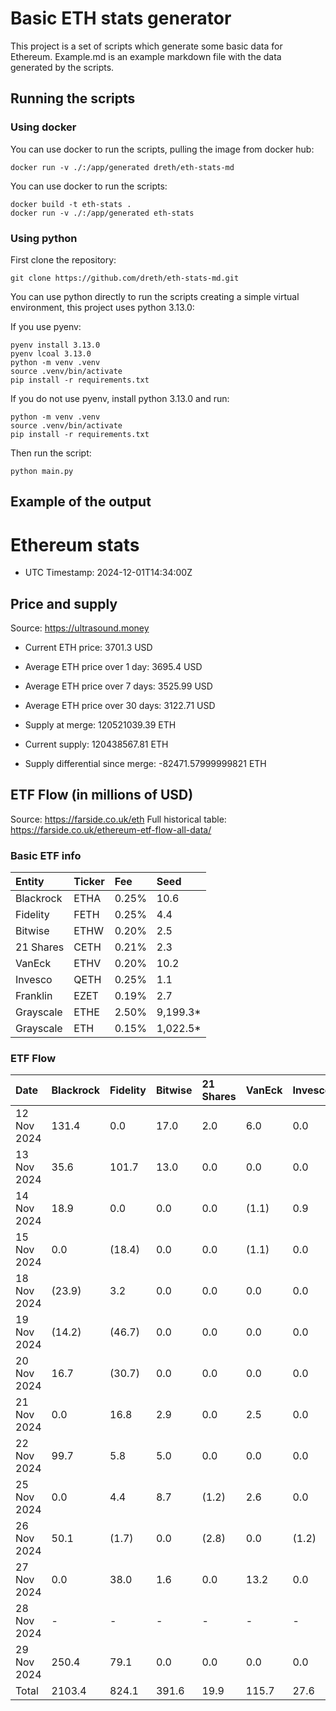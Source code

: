 # Basic ETH stats generator

This project is a set of scripts which generate some basic data for Ethereum. Example.md is an example markdown file with the data generated by the scripts.

## Running the scripts

### Using docker

You can use docker to run the scripts, pulling the image from docker hub:

```shell
docker run -v ./:/app/generated dreth/eth-stats-md
```

You can use docker to run the scripts:

```shell
docker build -t eth-stats .
docker run -v ./:/app/generated eth-stats
```

### Using python

First clone the repository:

```shell
git clone https://github.com/dreth/eth-stats-md.git
```

You can use python directly to run the scripts creating a simple virtual environment, this project uses python 3.13.0:

If you use pyenv:

```shell
pyenv install 3.13.0
pyenv lcoal 3.13.0
python -m venv .venv
source .venv/bin/activate
pip install -r requirements.txt
```

If you do not use pyenv, install python 3.13.0 and run:

```shell
python -m venv .venv
source .venv/bin/activate
pip install -r requirements.txt
```

Then run the script:

```shell
python main.py
```

## Example of the output


# Ethereum stats

- UTC Timestamp: 2024-12-01T14:34:00Z

## Price and supply

Source: https://ultrasound.money

- Current ETH price: 3701.3 USD
- Average ETH price over 1 day: 3695.4 USD
- Average ETH price over 7 days: 3525.99 USD
- Average ETH price over 30 days: 3122.71 USD

- Supply at merge: 120521039.39 ETH
- Current supply: 120438567.81 ETH
- Supply differential since merge: -82471.57999999821 ETH

## ETF Flow (in millions of USD)

Source: https://farside.co.uk/eth
Full historical table: https://farside.co.uk/ethereum-etf-flow-all-data/

### Basic ETF info

| Entity    | Ticker   | Fee   | Seed     |
|:----------|:---------|:------|:---------|
| Blackrock | ETHA     | 0.25% | 10.6     |
| Fidelity  | FETH     | 0.25% | 4.4      |
| Bitwise   | ETHW     | 0.20% | 2.5      |
| 21 Shares | CETH     | 0.21% | 2.3      |
| VanEck    | ETHV     | 0.20% | 10.2     |
| Invesco   | QETH     | 0.25% | 1.1      |
| Franklin  | EZET     | 0.19% | 2.7      |
| Grayscale | ETHE     | 2.50% | 9,199.3* |
| Grayscale | ETH      | 0.15% | 1,022.5* |

### ETF Flow

| Date        | Blackrock   | Fidelity   | Bitwise   | 21 Shares   | VanEck   | Invesco   | Franklin   | Grayscale   | Grayscale   | Total   |
|:------------|:------------|:-----------|:----------|:------------|:---------|:----------|:-----------|:------------|:------------|:--------|
| 12 Nov 2024 | 131.4       | 0.0        | 17.0      | 2.0         | 6.0      | 0.0       | 0.0        | (33.2)      | 12.7        | 135.9   |
| 13 Nov 2024 | 35.6        | 101.7      | 13.0      | 0.0         | 0.0      | 0.0       | 0.0        | (5.6)       | 2.2         | 146.9   |
| 14 Nov 2024 | 18.9        | 0.0        | 0.0       | 0.0         | (1.1)    | 0.9       | 0.0        | (21.9)      | 0.0         | (3.2)   |
| 15 Nov 2024 | 0.0         | (18.4)     | 0.0       | 0.0         | (1.1)    | 0.0       | 0.0        | (40.3)      | 0.0         | (59.8)  |
| 18 Nov 2024 | (23.9)      | 3.2        | 0.0       | 0.0         | 0.0      | 0.0       | 0.0        | (13.3)      | (5.1)       | (39.1)  |
| 19 Nov 2024 | (14.2)      | (46.7)     | 0.0       | 0.0         | 0.0      | 0.0       | 0.0        | (20.4)      | 0.0         | (81.3)  |
| 20 Nov 2024 | 16.7        | (30.7)     | 0.0       | 0.0         | 0.0      | 0.0       | 0.0        | (16.3)      | -           | (30.3)  |
| 21 Nov 2024 | 0.0         | 16.8       | 2.9       | 0.0         | 2.5      | 0.0       | 0.0        | (27.1)      | (4.1)       | (9.0)   |
| 22 Nov 2024 | 99.7        | 5.8        | 5.0       | 0.0         | 0.0      | 0.0       | 0.0        | (18.6)      | (0.6)       | 91.3    |
| 25 Nov 2024 | 0.0         | 4.4        | 8.7       | (1.2)       | 2.6      | 0.0       | 0.0        | (7.6)       | (4.0)       | 2.9     |
| 26 Nov 2024 | 50.1        | (1.7)      | 0.0       | (2.8)       | 0.0      | (1.2)     | 0.0        | (20.1)      | 16.3        | 40.6    |
| 27 Nov 2024 | 0.0         | 38.0       | 1.6       | 0.0         | 13.2     | 0.0       | 0.0        | 0.0         | 37.3        | 90.1    |
| 28 Nov 2024 | -           | -          | -         | -           | -        | -         | -          | -           | -           | 0.0     |
| 29 Nov 2024 | 250.4       | 79.1       | 0.0       | 0.0         | 0.0      | 0.0       | 0.0        | 0.0         | 3.4         | 332.9   |
| Total       | 2103.4      | 824.1      | 391.6     | 19.9        | 115.7    | 27.6      | 37.1       | (3,365.8)   | 423.2       | 576.8   |
    
